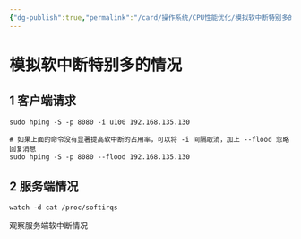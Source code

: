 ```yaml
---
{"dg-publish":true,"permalink":"/card/操作系统/CPU性能优化/模拟软中断特别多的情况/","noteIcon":"2","created":"2024-09-20T19:55:03+08:00","updated":"2024-09-26T13:20:33+08:00"}
---
```



# 模拟软中断特别多的情况

## 1 客户端请求

```Shell
sudo hping -S -p 8080 -i u100 192.168.135.130

# 如果上面的命令没有显著提高软中断的占用率，可以将 -i 间隔取消，加上 --flood 忽略回复消息
sudo hping -S -p 8080 --flood 192.168.135.130
```

## 2 服务端情况

```Shell
watch -d cat /proc/softirqs
```

观察服务端软中断情况
